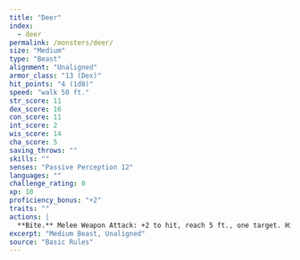 ```yaml
---
title: "Deer"
index:
  - deer
permalink: /monsters/deer/
size: "Medium"
type: "Beast"
alignment: "Unaligned"
armor_class: "13 (Dex)"
hit_points: "4 (1d8)"
speed: "walk 50 ft."
str_score: 11
dex_score: 16
con_score: 11
int_score: 2
wis_score: 14
cha_score: 5
saving_throws: ""
skills: ""
senses: "Passive Perception 12"
languages: ""
challenge_rating: 0
xp: 10
proficiency_bonus: "+2"
traits: ""
actions: |
  **Bite.** Melee Weapon Attack: +2 to hit, reach 5 ft., one target. Hit: 2 (1d4) piercing damage.
excerpt: "Medium Beast, Unaligned"
source: "Basic Rules"
---
```

